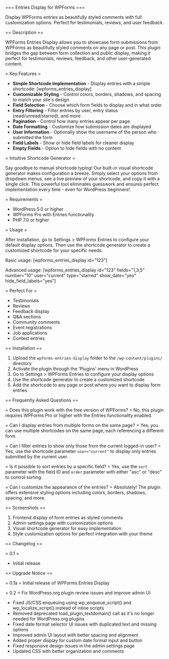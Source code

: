 === Entries Display for WPForms ===

Display WPForms entries as beautifully styled comments with full customization options. Perfect for testimonials, reviews, and user feedback.

== Description ==

WPForms Entries Display allows you to showcase form submissions from WPForms as beautifully styled comments on any page or post. This plugin bridges the gap between form collection and public display, making it perfect for testimonials, reviews, feedback, and other user-generated content.

= Key Features =

* **Simple Shortcode Implementation** - Display entries with a simple shortcode: [wpforms_entries_display]
* **Customizable Styling** - Control colors, borders, shadows, and spacing to match your site's design
* **Field Selection** - Choose which form fields to display and in what order
* **Entry Filtering** - Filter entries by user, entry status (read/unread/starred), and more
* **Pagination** - Control how many entries appear per page
* **Date Formatting** - Customize how submission dates are displayed
* **User Information** - Optionally show the username of the person who submitted the form
* **Field Labels** - Show or hide field labels for cleaner display
* **Empty Fields** - Option to hide fields with no content

= Intuitive Shortcode Generator =

Say goodbye to manual shortcode typing! Our built-in visual shortcode generator makes configuration a breeze. Simply select your options from dropdown menus, see a live preview of your shortcode, and copy it with a single click. This powerful tool eliminates guesswork and ensures perfect implementation every time - even for WordPress beginners!

= Requirements =

* WordPress 5.0 or higher
* WPForms Pro with Entries functionality
* PHP 7.0 or higher

= Usage =

After installation, go to Settings > WPForms Entries to configure your default display options. Then use the shortcode generator to create a customized shortcode for your specific needs.

Basic usage:
[wpforms_entries_display id="123"]

Advanced usage:
[wpforms_entries_display id="123" fields="1,3,5" number="10" user="current" type="starred" show_date="yes" hide_field_labels="yes"]

= Perfect For =

* Testimonials
* Reviews
* Feedback display
* Q&A sections
* Community comments
* Event registrations
* Job applications
* Contest entries

== Installation ==

1. Upload the `wpforms-entries-display` folder to the `/wp-content/plugins/` directory
2. Activate the plugin through the 'Plugins' menu in WordPress
3. Go to Settings > WPForms Entries to configure your display options
4. Use the shortcode generator to create a customized shortcode
5. Add the shortcode to any page or post where you want to display form entries

== Frequently Asked Questions ==

= Does this plugin work with the free version of WPForms? =
No, this plugin requires WPForms Pro or higher with the Entries functionality enabled.

= Can I display entries from multiple forms on the same page? =
Yes, you can use multiple shortcodes on the same page, each referencing a different form.

= Can I filter entries to show only those from the current logged-in user? =
Yes, use the shortcode parameter `user="current"` to display only entries submitted by the current user.

= Is it possible to sort entries by a specific field? =
Yes, use the `sort` parameter with the field ID and `order` parameter with either "asc" or "desc" to control sorting.

= Can I customize the appearance of the entries? =
Absolutely! The plugin offers extensive styling options including colors, borders, shadows, spacing, and more.

== Screenshots ==

1. Frontend display of form entries as styled comments
2. Admin settings page with customization options
3. Visual shortcode generator for easy implementation
4. Style customization options for perfect integration with your theme

== Changelog ==

= 0.1 =
* Initial release

== Upgrade Notice ==

= 0.1a =
Initial release of WPForms Entries Display

= 0.2 =
Fix WordPress.org plugin review issues and improve admin UI

- Fixed JS/CSS enqueuing using wp_enqueue_script() and wp_localize_script() instead of inline scripts
- Removed deprecated load_plugin_textdomain() call as it's no longer needed for WordPress.org plugins
- Fixed date format selector UI issues with duplicated text and missing options
- Improved admin UI layout with better spacing and alignment
- Added proper display for custom date format input and button
- Fixed responsive design issues in the admin settings page
- Updated CSS with better organization and comments